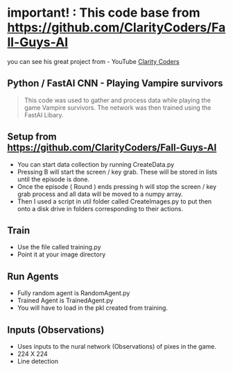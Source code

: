 # important! : This code base from https://github.com/ClarityCoders/Fall-Guys-AI 
you can see his great project from - YouTube <a href="https://www.youtube.com/claritycoders" target="_blank">Clarity Coders</a>
## Python / FastAI CNN - Playing Vampire survivors
> This code was used to gather and process data while playing the game Vampire survivors.
> The network was then trained using the FastAI Libary. 

## Setup from https://github.com/ClarityCoders/Fall-Guys-AI
- You can start data collection by running CreateData.py
- Pressing B will start the screen / key grab. These will be stored in lists until the episode is done.
- Once the episode ( Round ) ends pressing h will stop the screen / key grab process and all data will be moved to a numpy array.
- Then I used a script in util folder called CreateImages.py to put then onto a disk drive in folders corresponding to their actions.

## Train
- Use the file called training.py
- Point it at your image directory

## Run Agents
- Fully random agent is RandomAgent.py
- Trained Agent is TrainedAgent.py
- You will have to load in the pkl created from training.

## Inputs (Observations)
- Uses inputs to the nural network (Observations) of pixes in the game.
- 224 X 224
- Line detection


